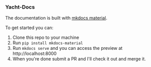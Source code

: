### Yacht-Docs
The documentation is built with [mkdocs material](https://squidfunk.github.io/mkdocs-material/getting-started/).

To get started you can:
1. Clone this repo to your machine
2. Run `pip install mkdocs-material`
3. Run `mkdocs serve` and you can access the preview at http://localhost:8000
4. When you're done submit a PR and I'll check it out and merge it.
